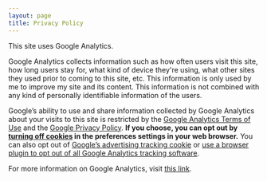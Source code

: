 ```yaml
---
layout: page
title: Privacy Policy
---
```


This site uses Google Analytics. 

Google Analytics collects information such as how often users visit this site, how long users stay for, what kind of device they're using, what other sites they used prior to coming to this site, etc. This information is only used by me to improve my site and its content. This information is not combined with any kind of personally identifiable information of the users.

Google’s ability to use and share information collected by Google Analytics about your visits to this site is restricted by the [Google Analytics Terms of Use](http://www.google.com/analytics/terms/us.html) and the [Google Privacy Policy](http://www.google.com/policies/privacy/). **If you choose, you can opt out by [turning off cookies](http://www.usa.gov/optout-instructions.shtml) in the preferences settings in your web browser.** You can also opt out of [Google’s advertising tracking cookie](http://www.google.com/policies/technologies/ads/) or [use a browser plugin to opt out of all Google Analytics tracking software](https://tools.google.com/dlpage/gaoptout?hl=en). 

For more information on Google Analytics, visit [this link](http://www.google.com/analytics/).
